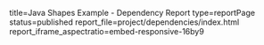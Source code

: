 title=Java Shapes Example - Dependency Report
type=reportPage
status=published
report_file=project/dependencies/index.html
report_iframe_aspectratio=embed-responsive-16by9
~~~~~~


